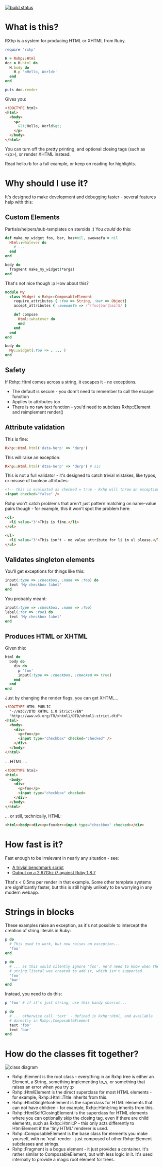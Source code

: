 [![build status](https://secure.travis-ci.org/fredemmott/rxhp.png)](http://travis-ci.org/fredemmott/rxhp)

What is this?
=============

RXhp is a system for producing HTML or XHTML from Ruby.

```ruby
require 'rxhp'

H = Rxhp::Html
doc = H.html do
  H.body do
    H.p '<Hello, World>'
  end
end

puts doc.render
```

Gives you:

```html
<!DOCTYPE html>
<html>
  <body>
    <p>
      &lt;Hello, World&gt;
    </p>
  </body>
</html>
```

You can turn off the pretty printing, and optional closing tags (such as
\</p\>), or render XHTML instead.

Read hello.rb for a full example, or keep on reading for highlights.

Why should I use it?
====================

It's designed to make development and debugging faster - several features
help with this:

Custom Elements
---------------

Partials/helpers/sub-templates on steroids :) You _could_ do this:

```ruby
def make_my_widget foo, bar, baz=nil, awewaefa = nil
  Html::whatever do
    # ...
  end
end

body do
  fragment make_my_widget(*args)
end
```

That's not nice though :p How about this?

```ruby
module My
  class Widget < Rxhp::ComposableElement
    require_attributes { :foo => String, :bar => Object}
    accept_attributes { :awewaefa => /^(foo|bar|baz)$/ }

    def compose
      Html::whatever do
      end
    end
  end
end

body do
  My::widget(:foo => . ... )
end
```

Safety
------

If Rxhp::Html comes across a string, it escapes it - no exceptions.

* The default is secure - you dom't need to remember to call the escape
  function
* Applies to attributes too
* There is no raw text function - you'd need to subclass Rxhp::Element and
  reimplement render()

Attribute validation
--------------------

This is fine:

```ruby
Rxhp::Html.html('data-herp' => 'derp')
```

This will raise an exception:

```ruby
Rxhp::Html.html('dtaa-herp' => 'derp') # sic
```

This is not a full validator - it's designed to catch trivial mistakes,
like typos, or misuse of boolean attributes:

```html
<!-- this is evaluated as checked = true - Rxhp will throw an exception if you try to do this -->
<input checked="false" />
```

Rxhp won't catch problems that aren't just pattern matching on name-value
pairs though - for example, this it won't spot the problem here:

```html
<ol>
  <li value="3">This is fine.</li>
</ol>

<ul>
  <li value="3">This isn't - no value attribute for li in ul please.</li>
</ul>
```

Validates singleton elements
----------------------------

You'll get exceptions for things like this:

```ruby
input(:type => :checkbox, :name => :foo) do
  text 'My checkbox label'
end
```

You probably meant:

```ruby
input(:type => :checkbox, :name => :foo)
label(:for => :foo) do
  text 'My checkbox label'
end
```

Produces HTML or XHTML
----------------------

Given this:

```ruby
html do
  body do
    div do
      p 'foo'
      input(:type => :checkbox, :checked => true)
    end
  end
end
```

Just by changing the render flags, you can get XHTML...

```html
<!DOCTYPE HTML PUBLIC
  "-//W3C//DTD XHTML 1.0 Strict//EN"
  "http://www.w3.org/TR/xhtml1/DTD/xhtml1-strict.dtd">
<html>
  <body>
    <div>
      <p>foo</p>
      <input type="checkbox" checked="checked" />
    </div>
  </body>
</html>
```

... HTML ...

```html
<!DOCTYPE html>
<html>
  <body>
    <div>
      <p>foo</p>
      <input type="checkbox" checked>
    </div>
  </body>
</html>
```

... or still, technically, HTML:

```html
<html><body><div><p>foo<br><input type="checkbox" checked></div>
```

How fast is it?
===============

Fast enough to be irrelevant in nearly any situation - see:

* [A trivial benchmark script](https://gist.github.com/1653689)
* [Output on a 2.67Ghz i7 against Ruby 1.8.7](https://gist.github.com/1653697)

That's < 0.5ms per render in that example. Some other template systems are
significantly faster, but this is still highly unlikely to be worrying in
any modern webapp.

Strings in blocks
=================

These examples raise an exception, as it's not possible to intercept the
creation of string literals in Ruby:

```ruby
p do
  # This used to work, but now raises an exception...
  'foo'
end

p do
  # ... as this would silently ignore 'foo'. We'd need to know when the
  # string literal was created to add it, which isn't supported.
  'foo'
  'bar'
end
```

Instead, you need to do this:

```ruby
p 'foo' # if it's just string, use this handy shorcut...

p do
  # ... otherwise call 'text' - defined in Rxhp::Html, and available
  # directly in Rxhp::ComposableElement
  text 'foo'
  text 'bar'
end
```

How do the classes fit together?
================================

![class diagram](https://github.com/fredemmott/rxhp/raw/master/docs/base-classes.png)

* Rxhp::Element is the root class - everything in an Rxhp tree is either
  an Element, a String, something implementing to\_s, or something that
  raises an error when you try :p
* Rxhp::HtmlElement is the direct superclass for most HTML elements - for
  example, Rxhp::Html::Title inherits from this.
* Rxhp::HtmlSingletonElement is the superclass for HTML elements that can
  not have children - for example, Rxhp::Html::Img inherits from this.
* Rxhp::HtmlSelfClosingElement is the superclass for HTML elements where
  you can optionally skip the closing tag, even if there are child
  elements, such as Rxhp::Html::P - this only acts differently to
  HtmlElement if the 'tiny HTML' renderer is used.
* Rxhp::ComposableElement is the base class for elements you make yourself,
  with no 'real' render - just composed of other Rxhp::Element subclasses
  and strings.
* Rxhp::Fragment is a bogus element - it just provides a container. It's
  rather similar to ComposableElement, but with less logic in it. It's used
  internally to provide a magic root element for trees.
